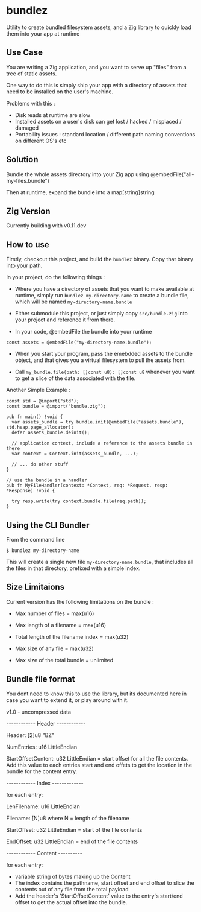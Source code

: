 # bundlez

Utility to create bundled filesystem assets, and a Zig library to quickly load them into your
app at runtime

## Use Case

You are writing a Zig application, and you want to serve up "files" from a tree of 
static assets.

One way to do this is simply ship your app with a directory of assets that need to be installed
on the user's machine.

Problems with this :
- Disk reads at runtime are slow
- Installed assets on a user's disk can get lost / hacked / misplaced / damaged
- Portability issues : standard location / different path naming conventions on different OS's etc
 

## Solution

Bundle the whole assets directory into your Zig app using @embedFile("all-my-files.bundle")

Then at runtime, expand the bundle into a map[string]string

## Zig Version

Currently building with v0.11.dev 

## How to use

Firstly, checkout this project, and build the `bundlez` binary. Copy that binary
into your path.


In your project, do the following things :

- Where you have a directory of assets that you want to make available at runtime,
  simply run `bundlez my-directory-name` to create a bundle file, which will be 
  named `my-directory-name.bundle`

- Either submodule this project, or just simply copy `src/bundle.zig` into your project
  and reference it from there.

- In your code, @embedFile the bundle into your runtime 
```
const assets = @embedFile("my-directory-name.bundle");
```

- When you start your program, pass the emebdded assets to the bundle object,
  and that gives you a virtual filesystem to pull the assets from.

- Call `my_bundle.file(path: []const u8): []const u8` whenever you want to get a slice
  of the data associated with the file.


Another Simple Example :

```
const std = @import("std");
const bundle = @import("bundle.zig");

pub fn main() !void {
  var assets_bundle = try bundle.init(@embedFile("assets.bundle"), std.heap.page_allocator);
  defer assets_bundle.deinit();

  // application context, include a reference to the assets bundle in there
  var context = Context.init(assets_bundle, ...);

  // ... do other stuff  
}

// use the bundle in a handler 
pub fn MyFileHandler(context: *Context, req: *Request, resp: *Response) !void {

  try resp.write(try context.bundle.file(req.path));
}
```




## Using the CLI Bundler

From the command line
```
$ bundlez my-directory-name
```

This will create a single new file `my-directory-name.bundle`, that includes all the files in that directory, 
prefixed with a simple index.

## Size Limitaions

Current version has the following limitations on the bundle :

- Max number of files = max(u16)
- Max length of a filename = max(u16)
- Total length of the filename index = max(u32)
- Max size of any file = max(u32)

- Max size of the total bundle = unlimited

## Bundle file format

You dont need to know this to use the library, but its documented here in case you want to extend it, or play around with it.

v1.0 - uncompressed data

------------ Header ------------

Header: [2]u8  "BZ"

NumEntries: u16 LittleEndian

StartOffsetContent: u32 LittleEndian = start offset for all the file contents.  Add this value to each entries start and end offets to get the location in the bundle for the content entry.

------------ Index -------------

for each entry:

LenFilename: u16 LittleEndian

Fliename: [N]u8  where N = length of the filename

StartOffset: u32 LittleEndian = start of the file contents

EndOffset: u32 LittleEndian = end of the file contents


------------ Content ----------

for each entry:

- variable string of bytes making up the Content
- The index contains the pathname, start offset and end offset 
  to slice the contents out of any file from the total payload
- Add the header's 'StartOffsetContent' value to the entry's 
  start/end offset to get the actual offset into the bundle.



